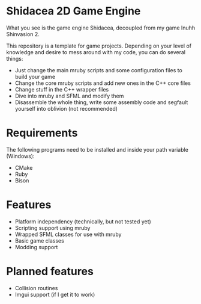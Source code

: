 # Shidacea 2D Game Engine

What you see is the game engine Shidacea, decoupled from my game Inuhh Shinvasion 2.

This repository is a template for game projects. Depending on your level of knowledge and desire to mess around with my code, you can do several things:

* Just change the main mruby scripts and some configuration files to build your game
* Change the core mruby scripts and add new ones in the C++ core files
* Change stuff in the C++ wrapper files
* Dive into mruby and SFML and modify them
* Disassemble the whole thing, write some assembly code and segfault yourself into oblivion (not recommended)

# Requirements

The following programs need to be installed and inside your path variable (Windows):

* CMake
* Ruby
* Bison

# Features

* Platform independency (technically, but not tested yet)
* Scripting support using mruby
* Wrapped SFML classes for use with mruby
* Basic game classes
* Modding support

# Planned features

* Collision routines
* Imgui support (if I get it to work)
